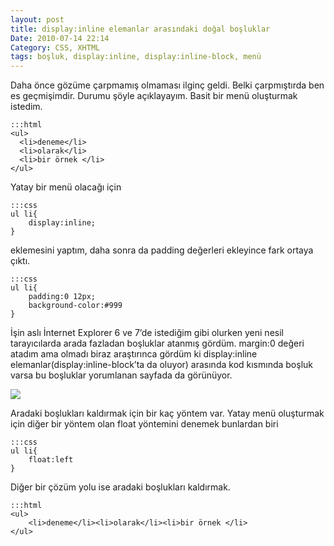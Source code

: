 ```yaml
---
layout: post
title: display:inline elemanlar arasındaki doğal boşluklar
Date: 2010-07-14 22:14
Category: CSS, XHTML
tags: boşluk, display:inline, display:inline-block, menü
---
```


Daha önce gözüme çarpmamış olmaması ilginç geldi. Belki çarpmıştırda ben
es geçmişimdir. Durumu şöyle açıklayayım. Basit bir menü oluşturmak
istedim.

	:::html
	<ul>
	  <li>deneme</li>
	  <li>olarak</li>
	  <li>bir örnek </li>
	</ul>

Yatay bir menü olacağı için

	:::css
	ul li{
		display:inline;
	}

eklemesini yaptım, daha sonra da padding değerleri ekleyince fark ortaya
çıktı.

	:::css
	ul li{
		padding:0 12px;
		background-color:#999
	}

İşin aslı İnternet Explorer 6 ve 7’de istediğim gibi olurken yeni nesil
tarayıcılarda arada fazladan boşluklar atanmış gördüm. margin:0 değeri
atadım ama olmadı biraz araştırınca gördüm ki display:inline
elemanlar(display:inline-block’ta da oluyor) arasında kod kısmında
boşluk varsa bu boşluklar yorumlanan sayfada da görünüyor.

![][100]

Aradaki boşlukları kaldırmak için bir kaç yöntem var. Yatay menü
oluşturmak için diğer bir yöntem olan float yöntemini denemek bunlardan
biri

	:::css
	ul li{
		float:left
	}

Diğer bir çözüm yolu ise aradaki boşlukları kaldırmak.

	:::html
	<ul>
		<li>deneme</li><li>olarak</li><li>bir örnek </li>
	</ul>

  [100]: https://lh4.googleusercontent.com/pEfwOl1XzeOmHs7SKQmlHJ4bY4pKA47H_mfon9utneJmtdtYIHjs-DNtAKzVYBZ1ngfV27w1Xty-BLB7bwIi3CyOP5mUsiRznL08IYJHKqK9a762
